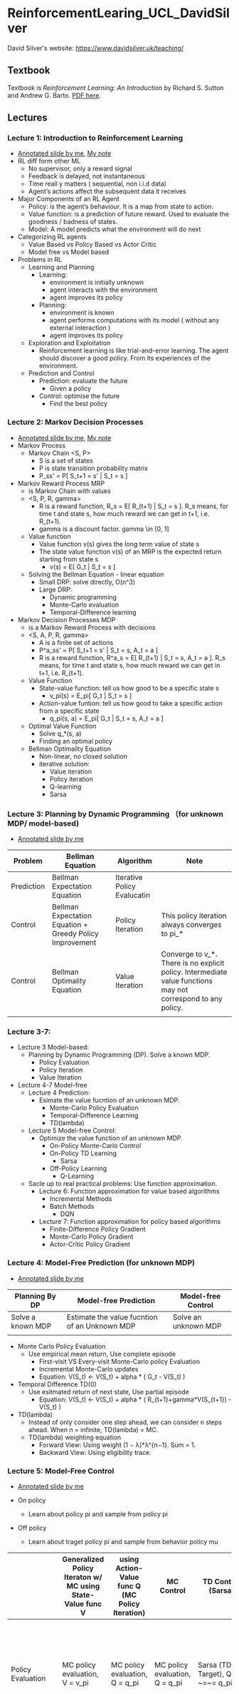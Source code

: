 # ReinforcementLearing_UCL_DavidSilver

David Silver's website: https://www.davidsilver.uk/teaching/

## Textbook 

Textbook is *Reinforcement Learning: An Introduction* by Richard S. Sutton and Andrew G. Barto. [PDF here](SuttonBartoIPRLBook2ndEd.pdf).

## Lectures

### Lecture 1: Introduction to Reinforcement Learning
- [Annotated slide by me](./slides/lec1_intro_RL.pdf), [My note](notes/lec1_intro_RL.md)  
- RL diff form other ML
    - No supervisor, only a reward signal
    - Feedback is delayed, not instantaneous
    - Time reall y matters ( sequential, non i.i.d data)
    - Agent’s actions affect the subsequent data it receives
- Major Components of an RL Agent
    - Policy: is the agent’s behaviour. It is a map from state to action.
    - Value function: is a prediction of future reward. Used to evaluate the goodness / badness of states.
    - Model: A model predicts what the environment will do next
- Categorizing RL agents
    - Value Based vs Policy Based vs Actor Critic
    - Model free vs Model based
- Problems in RL
    - Learning and Planning
        - Learning: 
            - environment is initially unknown
            - agent interacts with the environment
            - agent improves its policy
        - Planning: 
            - environment is known
            - agent performs computations with its model ( without any external interaction )
            - agent improves its policy
    - Exploration and Exploitation
        - Reinforcement learning is like trial-and-error learning. The agent should discover a good policy. From its experiences of the environment.
    - Prediction and Control
        - Prediction: evaluate the future
            - Given a policy
        - Control: optimise the future
            - Find the best policy

### Lecture 2: Markov Decision Processes
- [Annotated slide by me](./slides/lec2_markov_decision_process_MDP.pdf), [My note](notes/lec2_MDP.md)  
- Markov Process 
    - Markov Chain <S, P>
        - S is a set of states
        - P is state transition probability matrix
        - P_ss' = P[ S_t+1 = s' | S_t = s ]
- Markov Reward Process MRP
    - is Markov Chain with values
    - <S, P, R, gamma>
        - R is a reward function, R_s = E[ R_(t+1) | S_t = s ]. R_s means, for time t and state s, how much reward we can get in t+1, i.e. R_(t+1).
        - gamma is a discount factor. gamma \in [0, 1]
    - Value function
        - Value function v(s) gives the long term value of state s
        - The state value function v(s) of an MRP is the expected return starting from state s
            - v(s) = E[ G_t | S_t = s ]
    - Solving the Bellman Equation - linear equation
        - Small DRP: solve directly, O(n^3)
        - Large DRP: 
            - Dynamic programming
            - Monte-Carlo evaluation
            - Temporal-Difference learning
- Markov Decision Processes MDP
    - is a Markov Reward Process with decisions
    - <S, A, P, R, gamma>
        - A is a finite set of actions
        - P^a_ss' = P[ S_t+1 = s' | S_t = s, A_t = a ]
        - R is a reward function, R^a_s = E[ R_(t+1) | S_t = s, A_t = a ]. R_s means, for time t and state s, how much reward we can get in t+1, i.e. R_(t+1).
    - Value Function
        - State-value function: tell us how good to be a specific state s
            - v_pi(s) = E_pi[ G_t | S_t = s ]
        - Action-value funtion: tell us how good to take a specific action from a specific state
            - q_pi(s, a) = E_pi[ G_t | S_t = s, A_t = a ]
    - Optimal Value Function
        - Solve q_*(s, a)
        - Finding an optimal policy  
    - Bellman Optimality Equation
        - Non-linear, no closed solution
        - iterative solution:
            - Value iteration
            - Policy iteration
            - Q-learning
            - Sarsa





### Lecture 3: Planning by Dynamic Programming （for unknown MDP/ model-based)
- [Annotated slide by me](./slides/lec3_planning_by_DP.pdf)

|Problem|Bellman Equation|Algorithm|Note|
|-|-|-|-|
|Prediction|Bellman Expectation Equation|Iterative Policy Evalucatin||
|Control|Bellman Expectation Equation + Greedy Policy Improvement|Policy Iteration|This policy iteration always converges to pi_*|
|Control|Bellman Optimality Equation|Value Iteration|Converge to v_*. There is no explicit policy. Intermediate value functions may not correspond to any policy.|
||


### Lecture 3-7:

- Lecture 3 Model-based: 
  - Planning by Dynamic Programming (DP). Solve a known MDP.
    - Policy Evaluation
    - Policy Iteration
    - Value Iteration
- Lecture 4-7 Model-free 
  - Lecture 4 Prediction: 
    - Esimate the value fucntion of an unknown MDP.
      - Monte-Carlo Policy Evaluation
      - Temporal-Difference Learning
      - TD(lambda)
  - Lecture 5 Model-free Control:
    - Optimize the value function of an unknown MDP.
      - On-Policy Monte-Carlo Control
      - On-Policy TD Learning
        - Sarsa
      - Off-Policy Learning
        - Q-Learning
  - Sacle up to real practical problems: Use function approximation.
    - Lecture 6: Function approximation for value based algorithms 
      - Incremental Methods
      - Batch Methods
        - DQN
    - Lecture 7: Function approximation for policy based algorithms
      - Finite-Difference Policy Gradient
      - Monte-Carlo Policy Gradient
      - Actor-Critic Policy Gradient


### Lecture 4: Model-Free Prediction (for unknown MDP)
- [Annotated slide by me](./slides/lec4_model_free_prediction_MC-TD.pdf)

|Planning By DP|Model-free Prediction|Model-free Control|
|-|-|-|
|Solve a known MDP|Estimate the value fucntion of an Unknown MDP|Solve an unknown MDP|
||

- Monte Carlo Policy Evaluation
  - Use empirical mean return, Use complete episode
    - First-visit VS Every-visit Monte-Carlo policy Evaluation
    - Incremental Monte-Carlo updates
    - Equation: V(S_t) <- V(S_t) + alpha * ( G_t - V(S_t) )
- Temporal Difference TD(0)
  - Use esitmated return of next state, Use partial episode 
    - Equation: V(S_t) <- V(S_t) + alpha * ( R_{t+1}+gamma*V(S_{t+1}) - V(S_t) )
- TD(lambda)
  - Instead of only consider one step ahead, we can consider n steps ahead. When n = infinite, TD(lambda) = MC.
  - TD(lambda) weighting equation
    - Forward View: Using weight (1 − λ)*λ^{n−1}. Sum = 1.
    - Backward View: Using eligibility trace. 





### Lecture 5: Model-Free Control
- [Annotated slide by me](./slides/lec5_model_free_control.pdf) 

- On policy 
  - Learn about policy pi and sample from policy pi
- Off policy
  - Learn about traget policy pi and sample from behavior policy mu

||Generalized Policy Iteraton w/ MC using State-Value func V|using Action-Value func Q (MC Policy Iteration)|MC Control|TD Control (Sarsa)|Importance Sampling (MC, TD)|Q-learning|
|-|-|-|-|-|-|-|
|Policy Evaluation|MC policy evaluation, V = v_pi|MC policy evaluation, Q = q_pi|MC policy evaluation, Q = q_pi|Sarsa (TD Target), Q ~=~= q_pi|V. MC: importance sampling corrections along whole episode; TD: one step importance sampling correction.|Q-Learning Target. |
|Policy Improvement|Greedy|epsilon-Greedy|epsilon-Greedy|epsilon-Greedy|Target policy: maybe Greedy;    Behavior policy:  maybe Greedy.|Target policy: Greedy;  Behavior policy: epsilon-Greedy|
|Model based/free?|Need model|Model free|Model free|Model free|Model free|Model free|
|On-Off-Policy?|On policy|On policy|On policy|On policy|Off policy|Off policy|
|Update frequence|After over all episodes|After over all episodes|Every episode|Every time-step|Every episode (MC, TD); Every time-step (TD).|Every time-step|
|On-Off-Line?|Offline|Offline|Offline|Online|Offline (MC);Online (TD)|Online|
|Complete Sequence?|Complete episode|Complete episode|Complete episode|Incomplete episode. Bootstrapping|MC/TD|Incomplete episode. Bootstrapping|

![](img/lec5.png)

### Lecture 6: Value Function Approximation
- [Annotated slide by me](./slides/lec6_value_Function_Approx.pdf)


### Lecture 7: Policy Gradient Methods
- [Annotated slide by me](./slides/lec7_policy_gradient_pg.pdf) 
### Lecture 8: Integrating Learning and Planning
- [Annotated slide by me](./slides/lec8_integrating_learning_and_planning_dyna.pdf) 
### Lecture 9: Exploration and Exploitation
- [Annotated slide by me](./slides/lec9_exploration_and_exploitation_XX.pdf) 
### Lecture 10: Case Study: RL in Classic Games
- [Annotated slide by me](./slides/lec10_classic_games.pdf) 

## Other resources
- All slides [here](slides/)
- Assignments and Exams and Answers [here](assigns_exams/)